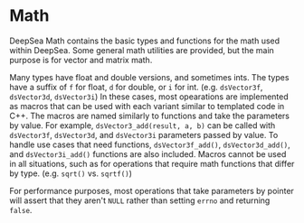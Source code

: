 # Math

DeepSea Math contains the basic types and functions for the math used within DeepSea. Some general math utilities are provided, but the main purpose is for vector and matrix math.

Many types have float and double versions, and sometimes ints. The types have a suffix of `f` for float, `d` for double, or `i` for int. (e.g. `dsVector3f`, `dsVector3d`, `dsVector3i`) In these cases, most opearations are implemented as macros that can be used with each variant similar to templated code in C++. The macros are named similarly to functions and take the parameters by value. For example, `dsVector3_add(result, a, b)` can be called with `dsVector3f`, `dsVector3d`, and `dsVector3i` parameters passed by value. To handle use cases that need functions, `dsVector3f_add()`, `dsVector3d_add()`, and `dsVector3i_add()` functions are also included. Macros cannot be used in all situations, such as for operations that require math functions that differ by type. (e.g. `sqrt()` vs. `sqrtf()`)

For performance purposes, most operations that take parameters by pointer will assert that they aren't `NULL` rather than setting `errno` and returning `false`.
